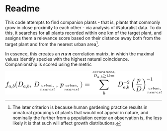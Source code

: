 # Readme

This code attempts to find companion plants - that is, plants that commonly grow in close proximity to each other - via analysis of iNaturalist data. To do this, it searches for all plants recorded within one km of the target plant, and assigns them a relevance score based on their distance away both from the target plant and from the nearest urban area[^1].

[^1]: The later criterion is because human gardening practice results in unnatural groupings of plants that would not appear in nature, and nominally the further from a population center an observation is, the less likely it is that such will affect growth distributions.

In essence, this creates an ***n x n*** correlation matrix, in which the maximal values identify species with the highest natural coincidence. Companionship is scored using the metric

<center>

![doop](CodeCogsEqn.svg)

</center>